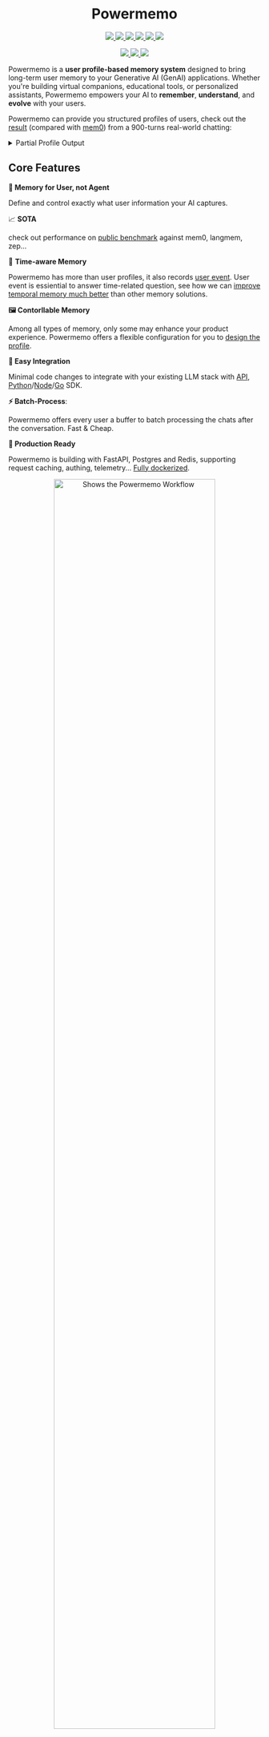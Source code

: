 <div align="center">
  <h1>Powermemo</h1>
  <p>
    <a href="https://pypi.org/project/powermemo/">
      <img src="https://img.shields.io/pypi/v/powermemo.svg">
    </a>
    <a href="https://www.npmjs.com/package/@powermemo/powermemo">
      <img src="https://img.shields.io/npm/v/@powermemo/powermemo.svg?logo=npm&logoColor=fff&style=flat&labelColor=2C2C2C&color=28CF8D">
    </a>
    <a href="https://jsr.io/@powermemo/powermemo">
      <img src="https://img.shields.io/jsr/v/@powermemo/powermemo.svg?logo=jsr&logoColor=fff&style=flat&labelColor=2C2C2C&color=28CF8D" />
    </a>
    <a href="https://pkg.go.dev/github.com/memodb-io/powermemo/src/client/powermemo-go">
      <img src="https://img.shields.io/badge/go-reference-blue?logo=go&logoColor=fff&style=flat&labelColor=2C2C2C&color=28CF8D" />
    </a>
    <a href="https://github.com/orgs/memodb-io/packages?repo_name=powermemo">
    <img src="https://img.shields.io/github/v/tag/memodb-io/powermemo">
    </a>
  <a href="https://github.com/memodb-io/powermemo/actions/workflows/publish.yaml">
      <img src="https://github.com/memodb-io/powermemo/actions/workflows/publish.yaml/badge.svg">
    </a>
  </p>
  <p>
    <a href="https://app.powermemo.io/playground">
       <img src="https://img.shields.io/badge/Powermemo-Playground-blue">
    </a>
    <a href="https://discord.gg/YdgwU4d9NB">
      <img src="https://dcbadge.limes.pink/api/server/YdgwU4d9NB?style=flat">
    </a>
    <a href="https://github.com/memodb-io/powermemo/issues/61">
       <img src="https://img.shields.io/badge/群聊-wechat-green">
    </a>
  </p>
</div>









Powermemo is a **user profile-based memory system** designed to bring long-term user memory to your Generative AI (GenAI) applications. Whether you're building virtual companions, educational tools, or personalized assistants, Powermemo empowers your AI to **remember**,  **understand**, and **evolve** with your users.



Powermemo can provide you structured profiles of users, check out the [result](./docs/experiments/900-chats/readme.md) (compared with [mem0](https://github.com/mem0ai/mem0)) from a 900-turns real-world chatting:



<details>
<summary>Partial Profile Output</summary>



```python
{
  "basic_info": {
    "language_spoken": ["English", "Korean"],
    "name": "오*영"
  },
  "demographics": {
    "marital_status": "married"
  },
  "education": {
    "notes": "Had an English teacher who emphasized capitalization rules during school days",
    "major": "국어국문학과 (Korean Language and Literature)"
  },
  "interest": {
    "games": 'User is interested in Cyberpunk 2077 and wants to create a game better than it',
    'youtube_channels': "Kurzgesagt",
    ...
  },
  "psychological": {...},
  'work': {'working_industry': ..., 'title': ..., },
  ...
}
```

</details>



## Core Features

**🎯 Memory for User, not Agent**

Define and control exactly what user information your AI captures. 

📈 **SOTA**

check out performance on [public benchmark](./docs/experiments/locomo-benchmark) against mem0, langmem, zep...

📅 **Time-aware Memory**

Powermemo has more than user profiles, it also records [user event](https://docs.powermemo.io/features/event/event). User event is essiential to answer time-related question, see how we can [improve temporal memory much better](./docs/experiments/locomo-benchmark/README.md#Result) than other memory solutions.

**🖼️ Contorllable Memory**

Among all types of memory, only some may enhance your product experience. Powermemo offers a flexible configuration for you to [design the profile](https://docs.powermemo.io/features/profile/profile).

**🔌 Easy Integration**

Minimal code changes to integrate with your existing LLM stack with [API](https://docs.powermemo.io/api-reference/overview), [Python](https://pypi.org/project/powermemo/)/[Node](./src/client/powermemo-ts/README.md)/[Go](./src/client/powermemo-go/README.md) SDK.

**⚡️ Batch-Process**:

Powermemo offers every user a buffer to batch processing the chats after the conversation. Fast & Cheap.

**🚀 Production Ready**

Powermemo is building with FastAPI, Postgres and Redis, supporting request caching, authing, telemetry... [Fully dockerized](./src/server/readme.md).



<div align="center">
    <picture>
      <img alt="Shows the Powermemo Workflow" src="./assets/images/starter.png" width="80%">
    </picture>
  <p>How Powermemo works?</p>
</div>




## Get Started

> Try our [playground](https://app.powermemo.io/playground) to see the memories in action

1. [Start your Powermemo server locally](./src/server/readme.md). If you don't want to be bothered, Powermemo Cloud provides [a free tier](https://www.powermemo.io/en/login) enough for your testing
2. You should have the below two things to continue:
   1. A project url. (local: `http://localhost:8019` , cloud `https://api.powermemo.dev`)
   2. A project token. (local: `secret` , cloud `sk-proj-xxxxxx`)
3. Install the Python SDK: `pip install powermemo`
4. Below tutorial is for Python User. For other language and API, check [this](https://docs.powermemo.io/quickstart).



## Step-by-step break down

> [!TIP]
>
> You can just run this equivalent [quickstart script](./assets/quickstart.py)
>
> Or you can keep things super easy by using [OpenAI SDK with Powermemo.](https://docs.powermemo.io/practices/openai), [Ollama with Powermemo](./assets/tutorials/ollama+powermemo)

### 1. Make sure you're connected

 ```python
 from powermemo import PowerMemoClient, ChatBlob
 
 mb = PowerMemoClient(
     project_url=PROJECT_URL,
     api_key=PROJECT_TOKEN,
 )
 assert mb.ping()
 ```

### 2. Manage Users

```python
uid = mb.add_user({"any_key": "any_value"})
mb.update_user(uid, {"any_key": "any_value2"})
u = mb.get_user(uid)
print(u)

# mb.delete(uid)
```

### 3. Insert Data

> In Powermemo, all types of data are blobs to a user that can insert, get and delete:

```python
messages = [
  {
      "role": "user",
      "content": "Hello, I'm Gus",
  },
  {
      "role": "assistant",
      "content": "Hi, nice to meet you, Gus!",
  }
]
bid = u.insert(ChatBlob(messages=messages))
print(u.get(bid)) # not found once you flush the memory.

# u.delete(bid)
```

> Be default, Powermemo will remove the blobs once they're processed. This means that apart from the relevant memory, your data will not be stored with Powermemo. You can persist the blobs by adjusting the [configuration file](https://docs.powermemo.io/features/customization/full#storage-config).

### 4. Get your Memory

```python
u.flush()
```

And what will you get?

```python
print(u.profile(need_json=True))

# results
{
  "basic_info": {
    "name": {
      "content": "Gus",
      "id": ...,
      "created_at": ...
    }
  }
}
```

`u.profile()` will return structured profiles that are learned from this user, including `topic`, `sub_topic` and `content`. As you insert more blobs, the profile will become better.

<details>
<summary> Why need a flush?</summary>

In Powermemo, we don't memoize users in [hot path](https://langchain-ai.github.io/langgraph/concepts/memory/#writing-memories-in-the-hot-path). We use buffer zones for the recent inserted blobs.

When the buffer zone becomes too large (e.g., 1024 tokens) or remains idle for an extended period (e.g., 1 hour), Powermemo will flush the entire buffer into memory.  Alternatively, you can use `flush()` manually decide when to flush, such as when a chat session is closed in your app.
</details>



### 5. Integrate memory into your prompt

Powermemo has a `context` api to pack everything you need into a simple string, where you can insert it into your prompt directly:

```python
print(u.context(max_token_size=500, prefer_topics=["basic_info"]))
```

Something like:

```
<memory>
# Below is the user profile:
- basic_info::name: Gus
...
# Below is the latest events of the user:
2025/02/24 04:25PM:
- work::meetings: Scheduled a meeting with John.
...
</memory>
Please provide your answer using the information within the <memory> tag at the appropriate time.
```

Checkout the detail params [here](https://docs.powermemo.io/api-reference/prompt/get_context).

### What's next?

- Checkout the [quickstart script](./assets/quickstart.py) for more details
- You may want to explore the [customization](https://docs.powermemo.io/features/profile/profile) of Powermemo to make sure the system works as your expectation.
- If you want to test Powermemo on your own data, we offer a [script](./docs/experiments/chat_sessions) that allows you to set multiple chat sessions and see how the memory grows.
- See our [integrations](https://docs.powermemo.io/templates/livekit) to find anything may help you.



## Why/Where should I use Powermemo?

### Remember the users 

By placing profiles into your AI (*e.g.* system prompt).

<details>
<summary>Demo</summary>


```python
PROFILES = "\n".join([p.describe for p in u.profile()])

print(PROFILES)
# basic_info: name - Gus
# basic_info: age - 25
# ...
# interest: foods - Mexican cuisine
# psychological: goals - Build something that maybe useful
# ...
```

</details>

### User analysis and tracking

Too much information is hidden in the conversations between users and AI, that's why you need a new data tracking method to record user preference and behavior.

<details>
<summary>Demo</summary>


```python
PROFILES = u.profile()

def under_age_30(p):
  return p.sub_topic == "age" and int(p.content) < 30

def love_cat(p):
  return p.topic == "interest" and p.sub_topic == "pets" and "cat" in p.content

is_user_under_30 = (
    len([p for p in profiles if under_age_30(p)]) > 0
)
is_user_love_cat = (
  len([p for p in profiles if love_cat(p)]) > 0
)                       
...
```
</details>

### Sell something to your customers.  

Not everyone is looking for Grammarly, it's always nice to sell something your users might want. 

<details>
<summary>Demo</summary>


```python
def pick_an_ad(profiles):
  work_titles = [p for p in profiles if p.topic=="work" and p.sub_topic=="title"]
  if not len(work_titles):
    return None
  wt = work_titles[0].content
  if wt == "Software Engineer":
    return "Deep Learning Stuff"
  elif wt == "some job":
    return "some ads"
  ...
```
</details>



## Documentation

For detailed usage instructions, visit the [documentation](https://docs.powermemo.io/). 



## Stay Updated

Star Powermemo on Github to support and receive instant notifications!

![click_star](./assets/images/click.gif)



## Support

Join the community for support and discussions:

-  [Join our Discord](https://discord.gg/YdgwU4d9NB) 👻 

- [Follow us on Twitter](https://x.com/powermemo_io) 𝕏 

Or Just [email us](mailto:contact@powermemo.io) ❤️





## Contribute

- Check out our [Changelog](./Changelog.md) first, make sure the feature you want has not been developed or is currently being planned.:)
- Go through [Contributing](./CONTRIBUTING.md) document to setup and contribute to Powermemo.



## License

This project is licensed under the Apache 2.0 License - see the [LICENSE](https://github.com/memodb-io/powermemo/blob/main/LICENSE) file for details.
